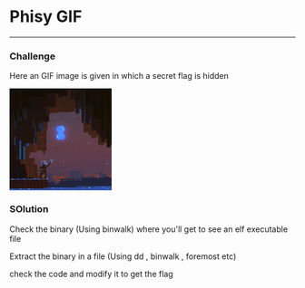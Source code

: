 # Phisy GIF
---
### Challenge
Here an GIF image is given in which a secret flag is hidden

<img align="center" width="180" height="180" src="./pix.gif">


### SOlution

Check the binary (Using binwalk) where you'll get to see an elf executable file  

Extract the binary in a file (Using dd , binwalk , foremost etc)

check the code and modify it to get the flag
